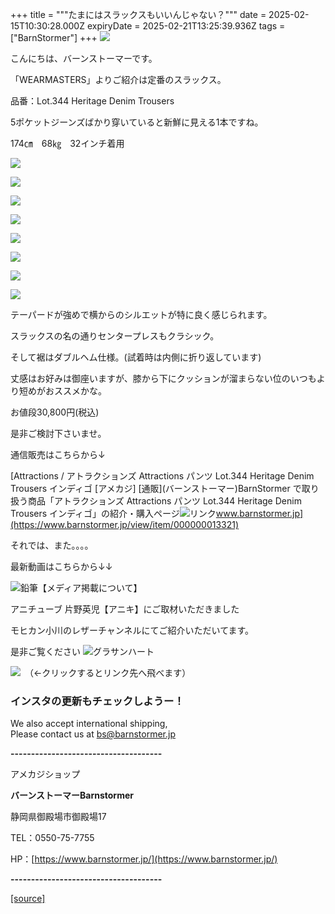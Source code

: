 +++
title = """たまにはスラックスもいいんじゃない？"""
date = 2025-02-15T10:30:28.000Z
expiryDate = 2025-02-21T13:25:39.936Z
tags = ["BarnStormer"]
+++
[![](https://stat.ameba.jp/user_images/20231023/16/barnstormer-go/b2/03/p/o0420015015354743273.png)](https://ameblo.jp/barnstormer-go/entry-12825670498.html)

こんにちは、バーンストーマーです。

「WEARMASTERS」よりご紹介は定番のスラックス。

品番：Lot.344 Heritage Denim Trousers

5ポケットジーンズばかり穿いていると新鮮に見える1本ですね。

174㎝　68㎏　32インチ着用

[![](https://stat.ameba.jp/user_images/20250215/18/barnstormer-go/13/a2/j/o0466070015544554574.jpg)](https://stat.ameba.jp/user_images/20250215/18/barnstormer-go/13/a2/j/o0466070015544554574.jpg)

[![](https://stat.ameba.jp/user_images/20250215/18/barnstormer-go/74/59/j/o0466070015544554549.jpg)](https://stat.ameba.jp/user_images/20250215/18/barnstormer-go/74/59/j/o0466070015544554549.jpg)

[![](https://stat.ameba.jp/user_images/20250215/18/barnstormer-go/d5/7b/j/o0466070015544554550.jpg)](https://stat.ameba.jp/user_images/20250215/18/barnstormer-go/d5/7b/j/o0466070015544554550.jpg)

[![](https://stat.ameba.jp/user_images/20250215/18/barnstormer-go/37/4a/j/o0466070015544554553.jpg)](https://stat.ameba.jp/user_images/20250215/18/barnstormer-go/37/4a/j/o0466070015544554553.jpg)

[![](https://stat.ameba.jp/user_images/20250215/18/barnstormer-go/41/f5/j/o0466070015544554555.jpg)](https://stat.ameba.jp/user_images/20250215/18/barnstormer-go/41/f5/j/o0466070015544554555.jpg)

[![](https://stat.ameba.jp/user_images/20250215/18/barnstormer-go/af/0b/j/o0466070015544554556.jpg)](https://stat.ameba.jp/user_images/20250215/18/barnstormer-go/af/0b/j/o0466070015544554556.jpg)

[![](https://stat.ameba.jp/user_images/20250215/18/barnstormer-go/d8/a0/j/o0700046615544554559.jpg)](https://stat.ameba.jp/user_images/20250215/18/barnstormer-go/d8/a0/j/o0700046615544554559.jpg)

[![](https://stat.ameba.jp/user_images/20250215/18/barnstormer-go/f2/66/j/o0466070015544554562.jpg)](https://stat.ameba.jp/user_images/20250215/18/barnstormer-go/f2/66/j/o0466070015544554562.jpg)

テーパードが強めで横からのシルエットが特に良く感じられます。

スラックスの名の通りセンタープレスもクラシック。

そして裾はダブルヘム仕様。(試着時は内側に折り返しています)

丈感はお好みは御座いますが、膝から下にクッションが溜まらない位のいつもより短めがおススメかな。

お値段30,800円(税込)

是非ご検討下さいませ。

通信販売はこちらから↓

[Attractions / アトラクションズ Attractions パンツ Lot.344 Heritage Denim Trousers インディゴ \[アメカジ\] \[通販\](バーンストーマー)BarnStormer で取り扱う商品「アトラクションズ Attractions パンツ Lot.344 Heritage Denim Trousers インディゴ」の紹介・購入ページ![リンク](https://c.stat100.ameba.jp/ameblo/symbols/v3.20.0/svg/gray/editor_link.svg)www.barnstormer.jp](https://www.barnstormer.jp/view/item/000000013321)

それでは、また。。。。

最新動画はこちらから↓↓

![鉛筆](https://stat100.ameba.jp/blog/ucs/img/char/char3/519.png)【メディア掲載について】

アニチューブ 片野英児【アニキ】にご取材いただきました

モヒカン小川のレザーチャンネルにてご紹介いただいてます。

是非ご覧ください ![グラサンハート](https://stat100.ameba.jp/blog/ucs/img/char/char3/148.png)

[![](https://stat.ameba.jp/user_images/20230412/16/barnstormer-go/6a/23/p/o0108010815269242493.png)](https://www.instagram.com/barnstormer_daily/)　（←クリックするとリンク先へ飛べます）

### インスタの更新もチェックしようー！

We also accept international shipping,  
Please contact us at bs@barnstormer.jp

**\-------------------------------------**

アメカジショップ

**バーンストーマーBarnstormer**

静岡県御殿場市御殿場17

TEL：0550-75-7755

HP：[https://www.barnstormer.jp/](https://www.barnstormer.jp/)

**\-------------------------------------**

[[source]](https://ameblo.jp/barnstormer-go/entry-12886550271.html)
